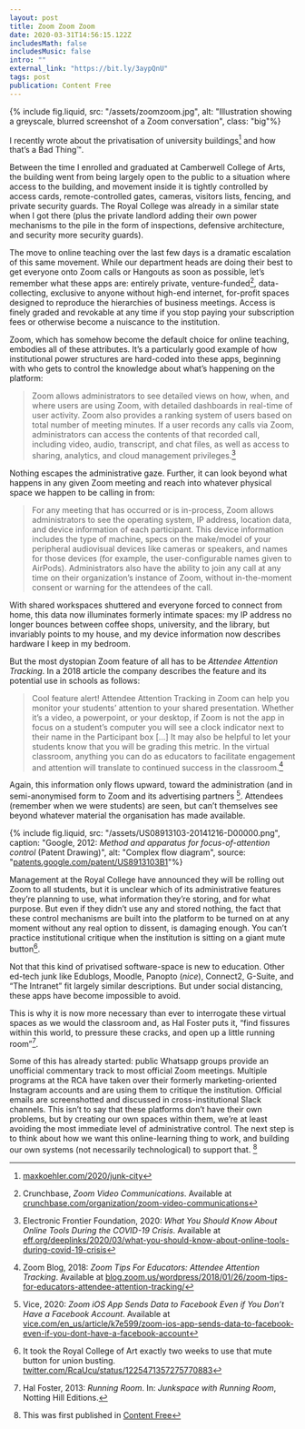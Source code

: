 ```yaml
---
layout: post
title: Zoom Zoom Zoom
date: 2020-03-31T14:56:15.122Z
includesMath: false
includesMusic: false
intro: ""
external_link: "https://bit.ly/3aypQnU"
tags: post
publication: Content Free
---
```


{% include fig.liquid, src: "/assets/zoomzoom.jpg", alt: "Illustration showing a greyscale, blurred screenshot of a Zoom conversation", class: "big"%}

I recently wrote about the privatisation of university buildings[^1] and how that’s a Bad Thing™.

Between the time I enrolled and graduated at Camberwell College of Arts, the building went from being largely open to the public to a situation where access to the building, and movement inside it is tightly controlled by access cards, remote-controlled gates, cameras, visitors lists, fencing, and private security guards. The Royal College was already in a similar state when I got there (plus the private landlord adding their own power mechanisms to the pile in the form of inspections, defensive architecture, and security more security guards).

The move to online teaching over the last few days is a dramatic escalation of this same movement. While our department heads are doing their best to get everyone onto Zoom calls or Hangouts as soon as possible, let’s remember what these apps are: entirely private, venture-funded[^2], data-collecting, exclusive to anyone without high-end internet, for-profit spaces designed to reproduce the hierarchies of business meetings. Access is finely graded and revokable at any time if you stop paying your subscription fees or otherwise become a nuiscance to the institution.

Zoom, which has somehow become the default choice for online teaching, embodies all of these attributes. It’s a particularly good example of how institutional power structures are hard-coded into these apps, beginning with who gets to control the knowledge about what’s happening on the platform:

> Zoom allows administrators to see detailed views on how, when, and where users are using Zoom, with detailed dashboards in real-time of user activity. Zoom also provides a ranking system of users based on total number of meeting minutes. If a user records any calls via Zoom, administrators can access the contents of that recorded call, including video, audio, transcript, and chat files, as well as access to sharing, analytics, and cloud management privileges.[^3]

Nothing escapes the administrative gaze. Further, it can look beyond what happens in any given Zoom meeting and reach into whatever physical space we happen to be calling in from:

> For any meeting that has occurred or is in-process, Zoom allows administrators to see the operating system, IP address, location data, and device information of each participant. This device information includes the type of machine, specs on the make/model of your peripheral audiovisual devices like cameras or speakers, and names for those devices (for example, the user-configurable names given to AirPods). Administrators also have the ability to join any call at any time on their organization’s instance of Zoom, without in-the-moment consent or warning for the attendees of the call. 

With shared workspaces shuttered and everyone forced to connect from home, this data now illuminates formerly intimate spaces: my IP address no longer bounces between coffee shops, university, and the library, but invariably points to my house, and my device information now describes hardware I keep in my bedroom.

But the most dystopian Zoom feature of all has to be *Attendee Attention Tracking*. In a 2018 article the company describes the feature and its potential use in schools as follows:

> Cool feature alert! Attendee Attention Tracking in Zoom can help you monitor your students’ attention to your shared presentation. Whether it’s a video, a powerpoint, or your desktop, if Zoom is not the app in focus on a student’s computer you will see a clock indicator next to their name in the Participant box […] It may also be helpful to let your students know that you will be grading this metric. In the virtual classroom, anything you can do as educators to facilitate engagement and attention will translate to continued success in the classroom.[^4]

Again, this information only flows upward, toward the administration (and in semi-anonymised form to Zoom and its advertising partners [^5]. Attendees (remember when we were students) are seen, but can’t themselves see beyond whatever material the organisation has made available.

{% include fig.liquid, src: "/assets/US08913103-20141216-D00000.png", caption: "Google, 2012: *Method and apparatus for focus-of-attention control* (Patent Drawing)", alt: "Complex flow diagram", source: "[patents.google.com/patent/US8913103B1](https://patents.google.com/patent/US8913103B1)"%}

Management at the Royal College have announced they will be rolling out Zoom to all students, but it is unclear which of its administrative features they’re planning to use, what information they’re storing, and for what purpose. But even if they didn’t use any and stored nothing, the fact that these control mechanisms are built into the platform to be turned on at any moment without any real option to dissent, is damaging enough. You can’t practice institutional critique when the institution is sitting on a giant mute button[^6].

Not that this kind of privatised software-space is new to education. Other ed-tech junk like Edublogs, Moodle, Panopto (*nice*), Connect2, G-Suite, and “The Intranet” fit largely similar descriptions. But under social distancing, these apps have become impossible to avoid.

This is why it is now more necessary than ever to interrogate these virtual spaces as we would the classroom and, as Hal Foster puts it, “find fissures within this world, to pressure these cracks, and open up a little running room”[^7].

Some of this has already started: public Whatsapp groups provide an unofficial commentary track to most official Zoom meetings. Multiple programs at the RCA have taken over their formerly marketing-oriented Instagram accounts and are using them to critique the institution. Official emails are screenshotted and discussed in cross-institutional Slack channels. This isn’t to say that these platforms don’t have their own problems, but by creating our own spaces within them, we’re at least avoiding the most immediate level of administrative control. The next step is to think about how we want this online-learning thing to work, and building our own systems (not necessarily technological) to support that. [^8]

[^1]: [maxkoehler.com/2020/junk-city](http://maxkoehler.com/2020/junk-city)
[^2]: Crunchbase, *Zoom Video Communications*. Available at [crunchbase.com/organization/zoom-video-communications](crunchbase.com/organization/zoom-video-communications)
[^3]: Electronic Frontier Foundation, 2020: *What You Should Know About Online Tools During the COVID-19 Crisis*. Available at [eff.org/deeplinks/2020/03/what-you-should-know-about-online-tools-during-covid-19-crisis](eff.org/deeplinks/2020/03/what-you-should-know-about-online-tools-during-covid-19-crisis)
[^4]: Zoom Blog, 2018: *Zoom Tips For Educators: Attendee Attention Tracking*. Available at [blog.zoom.us/wordpress/2018/01/26/zoom-tips-for-educators-attendee-attention-tracking/](blog.zoom.us/wordpress/2018/01/26/zoom-tips-for-educators-attendee-attention-tracking/)
[^5]: Vice, 2020: *Zoom iOS App Sends Data to Facebook Even if You Don’t Have a Facebook Account*. Available at [vice.com/en_us/article/k7e599/zoom-ios-app-sends-data-to-facebook-even-if-you-dont-have-a-facebook-account](vice.com/en_us/article/k7e599/zoom-ios-app-sends-data-to-facebook-even-if-you-dont-have-a-facebook-account)
[^6]: It took the Royal College of Art exactly two weeks to use that mute button for union busting. [twitter.com/RcaUcu/status/1225471357275770883](https://twitter.com/RcaUcu/status/1225471357275770883)
[^7]: Hal Foster, 2013: *Running Room*. In: *Junkspace with Running Room*, Notting Hill Editions.
[^8]: This was first published in [Content Free](http://content-free.net/articles/zoom-zoom-zoom)